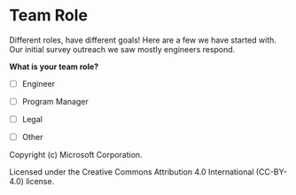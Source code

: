 # Team Role
Different roles, have different goals!  Here are a few we have started with.  Our initial survey outreach we saw mostly engineers respond.

**What is your team role?**
- [ ] Engineer
- [ ] Program Manager
- [ ] Legal
- [ ] Other


Copyright (c) Microsoft Corporation.

Licensed under the Creative Commons Attribution 4.0 International (CC-BY-4.0) license.